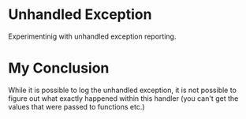 Unhandled Exception
===================

Experimentinig with unhandled exception reporting.

My Conclusion
=============

While it is possible to log the unhandled exception, it is not possible to figure out what
exactly happened within this handler (you can't get the values that were passed to functions etc.)
